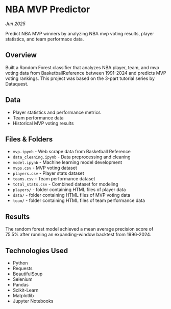 # NBA MVP Predictor
*Jun 2025*

Predict NBA MVP winners by analyzing NBA mvp voting results, player statistics, and team performace data.

## Overview
Built a Random Forest classifier that analyzes NBA player, team, and mvp voting data from BasketballReference between 1991-2024 and predicts MVP voting rankings. This project was based on the 3-part tutorial series by Dataquest. 

## Data
- Player statistics and performance metrics
- Team performance data 
- Historical MVP voting results

## Files & Folders
- `mvp.ipynb` - Web scrape data from Basketball Reference
- `data_cleaning.ipynb` - Data preprocessing and cleaning
- `model.ipynb` - Machine learning model development
- `mvps.csv` - MVP voting dataset
- `players.csv` - Player stats dataset
- `teams.csv` - Team performance dataset
- `total_stats.csv` - Combined dataset for modeling
- `players/` - folder containing HTML files of player data
- `data/` - folder containing HTML files of MVP voting data 
- `team/` - folder containing HTML files of team performance data

## Results
The random forest model achieved a mean average precision score of 75.5% after running an expanding-window backtest from 1996-2024.

## Technologies Used
- Python
- Requests
- BeautifulSoup
- Selenium
- Pandas
- Scikit-Learn
- Matplotlib
- Jupyter Notebooks
